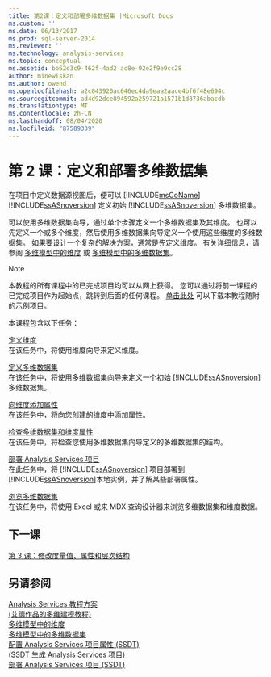 ```yaml
---
title: 第2课：定义和部署多维数据集 |Microsoft Docs
ms.custom: ''
ms.date: 06/13/2017
ms.prod: sql-server-2014
ms.reviewer: ''
ms.technology: analysis-services
ms.topic: conceptual
ms.assetid: bb62e3c9-462f-4ad2-ac8e-92e2f9e9cc28
author: minewiskan
ms.author: owend
ms.openlocfilehash: a2c043920ac646ec4da9eaa2aace4bf6f48e694c
ms.sourcegitcommit: ad4d92dce894592a259721a1571b1d8736abacdb
ms.translationtype: MT
ms.contentlocale: zh-CN
ms.lasthandoff: 08/04/2020
ms.locfileid: "87589339"
---
```

# <a name="lesson-2-defining-and-deploying-a-cube"></a>第 2 课：定义和部署多维数据集
  在项目中定义数据源视图后，便可以 [!INCLUDE[msCoName](../includes/msconame-md.md)] [!INCLUDE[ssASnoversion](../includes/ssasnoversion-md.md)] 定义初始 [!INCLUDE[ssASnoversion](../includes/ssasnoversion-md.md)] 多维数据集。  
  
 可以使用多维数据集向导，通过单个步骤定义一个多维数据集及其维度。 也可以先定义一个或多个维度，然后使用多维数据集向导定义一个使用这些维度的多维数据集。 如果要设计一个复杂的解决方案，通常是先定义维度。 有关详细信息，请参阅 [多维模型中的维度](multidimensional-models/dimensions-in-multidimensional-models.md) 或 [多维模型中的多维数据集](multidimensional-models/cubes-in-multidimensional-models.md)。  
  
> [!NOTE]  
>  本教程的所有课程中的已完成项目均可以从网上获得。 您可以通过将前一课程的已完成项目作为起始点，跳转到后面的任何课程。 [单击此处](https://go.microsoft.com/fwlink/?LinkID=221866) 可以下载本教程随附的示例项目。  
  
 本课程包含以下任务：  
  
 [定义维度](lesson-2-1-defining-a-dimension.md)  
 在该任务中，将使用维度向导来定义维度。  
  
 [定义多维数据集](lesson-2-2-defining-a-cube.md)  
 在该任务中，将使用多维数据集向导来定义一个初始 [!INCLUDE[ssASnoversion](../includes/ssasnoversion-md.md)] 多维数据集。  
  
 [向维度添加属性](lesson-2-3-adding-attributes-to-dimensions.md)  
 在该任务中，将向您创建的维度中添加属性。  
  
 [检查多维数据集和维度属性](lesson-2-4-reviewing-cube-and-dimension-properties.md)  
 在该任务中，将检查您使用多维数据集向导定义的多维数据集的结构。  
  
 [部署 Analysis Services 项目](lesson-2-5-deploying-an-analysis-services-project.md)  
 在此任务中，将 [!INCLUDE[ssASnoversion](../includes/ssasnoversion-md.md)] 项目部署到 [!INCLUDE[ssASnoversion](../includes/ssasnoversion-md.md)]本地实例，并了解某些部署属性。  
  
 [浏览多维数据集](lesson-2-6-browsing-the-cube.md)  
 在该任务中，将使用 Excel 或来 MDX 查询设计器来浏览多维数据集和维度数据。  
  
## <a name="next-lesson"></a>下一课  
 [第 3 课：修改度量值、属性和层次结构](lesson-3-modifying-measures-attributes-and-hierarchies.md)  
  
## <a name="see-also"></a>另请参阅  
 [Analysis Services 教程方案](analysis-services-tutorial-scenario.md)   
 [&#40;艾德作品的多维建模教程&#41;](multidimensional-modeling-adventure-works-tutorial.md)   
 [多维模型中的维度](multidimensional-models/dimensions-in-multidimensional-models.md)   
 [多维模型中的多维数据集](multidimensional-models/cubes-in-multidimensional-models.md)   
 [配置 Analysis Services 项目属性 &#40;SSDT&#41;](multidimensional-models/configure-analysis-services-project-properties-ssdt.md)   
 [&#40;SSDT 生成 Analysis Services 项目&#41;](multidimensional-models/build-analysis-services-projects-ssdt.md)   
 [部署 Analysis Services 项目 (SSDT)](multidimensional-models/deploy-analysis-services-projects-ssdt.md)  
  
  
